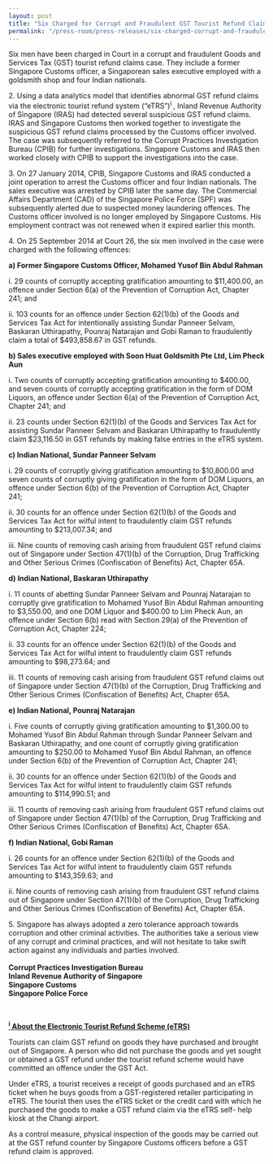 ```yaml
---
layout: post
title: "Six Charged for Corrupt and Fraudulent GST Tourist Refund Claims"
permalink: "/press-room/press-releases/six-charged-corrupt-and-fraudulent-gst-tourist-refund-claims"
---
```

Six men have been charged in Court in a corrupt and fraudulent Goods and Services Tax (GST) tourist refund claims case. They include a former Singapore Customs officer, a Singaporean sales executive employed with a goldsmith shop and four Indian nationals.

2\.         Using a data analytics model that identifies abnormal GST refund claims via the electronic tourist refund system (&ldquo;eTRS&rdquo;)<sup>i&nbsp;</sup>, Inland Revenue Authority of Singapore (IRAS) had detected several suspicious GST refund claims. IRAS and Singapore Customs then worked together to investigate the suspicious GST refund claims processed by the Customs officer involved. The case was subsequently referred to the Corrupt Practices Investigation Bureau (CPIB) for further investigations. Singapore Customs and IRAS then worked closely with CPIB to support the investigations into the case.

3\.         On 27 January 2014, CPIB, Singapore Customs and IRAS conducted a joint operation to arrest the Customs officer and four Indian nationals. The sales executive was arrested by CPIB later the same day. The Commercial Affairs Department (CAD) of the Singapore Police Force (SPF) was subsequently alerted due to suspected money laundering offences. The Customs officer involved is no longer employed by Singapore Customs. His employment contract was not renewed when it expired earlier this month.

4\.         On 25 September 2014 at Court 26, the six men involved in the case were charged with the following offences:

**a) Former Singapore Customs Officer, Mohamed Yusof Bin Abdul Rahman**

i. 29 counts of corruptly accepting gratification amounting to $11,400.00, an offence under Section 6(a) of the Prevention of Corruption Act, Chapter 241; and

ii. 103 counts for an offence under Section 62(1)(b) of the Goods and Services Tax Act for intentionally assisting Sundar Panneer Selvam, Baskaran Uthirapathy, Pounraj Natarajan and Gobi Raman to fraudulently claim a total of $493,858.67 in GST refunds.

**b) Sales executive employed with Soon Huat Goldsmith Pte Ltd, Lim Pheck Aun**

i. Two counts of corruptly accepting gratification amounting to $400.00, and seven counts of corruptly accepting gratification in the form of DOM Liquors, an offence under Section 6(a) of the Prevention of Corruption Act, Chapter 241; and

ii. 23 counts under Section 62(1)(b) of the Goods and Services Tax Act for assisting Sundar Panneer Selvam and Baskaran Uthirapathy to fraudulently claim $23,116.50 in GST refunds by making false entries in the eTRS system.

**c) Indian National, Sundar Panneer Selvam**

i. 29 counts of corruptly giving gratification amounting to $10,800.00 and seven counts of corruptly giving gratification in the form of DOM Liquors, an offence under Section 6(b) of the Prevention of Corruption Act, Chapter 241;

ii. 30 counts for an offence under Section 62(1)(b) of the Goods and Services Tax Act for wilful intent to fraudulently claim GST refunds amounting to $213,007.34; and

iii. Nine counts of removing cash arising from fraudulent GST refund claims out of Singapore under Section 47(1)(b) of the Corruption, Drug Trafficking and Other Serious Crimes (Confiscation of Benefits) Act, Chapter 65A.

**d) Indian National, Baskaran Uthirapathy**

i. 11 counts of abetting Sundar Panneer Selvam and Pounraj Natarajan to corruptly give gratification to Mohamed Yusof Bin Abdul Rahman amounting to $3,550.00, and one DOM Liquor and $400.00 to Lim Pheck Aun, an offence under Section 6(b) read with Section 29(a) of the Prevention of Corruption Act, Chapter 224;

ii. 33 counts for an offence under Section 62(1)(b) of the Goods and Services Tax Act for wilful intent to fraudulently claim GST refunds amounting to $98,273.64; and

iii. 11 counts of removing cash arising from fraudulent GST refund claims out of Singapore under Section 47(1)(b) of the Corruption, Drug Trafficking and Other Serious Crimes (Confiscation of Benefits) Act, Chapter 65A.

**e) Indian National, Pounraj Natarajan**

i. Five counts of corruptly giving gratification amounting to $1,300.00 to Mohamed Yusof Bin Abdul Rahman through Sundar Panneer Selvam and Baskaran Uthirapathy, and one count of corruptly giving gratification amounting to $250.00 to Mohamed Yusof Bin Abdul Rahman, an offence under Section 6(b) of the Prevention of Corruption Act, Chapter 241;

ii. 30 counts for an offence under Section 62(1)(b) of the Goods and Services Tax Act for wilful intent to fraudulently claim GST refunds amounting to $114,990.51; and

iii. 11 counts of removing cash arising from fraudulent GST refund claims out of Singapore under Section 47(1)(b) of the Corruption, Drug Trafficking and Other Serious Crimes (Confiscation of Benefits) Act, Chapter 65A.

**f) Indian National, Gobi Raman**

i. 26 counts for an offence under Section 62(1)(b) of the Goods and Services Tax Act for wilful intent to fraudulently claim GST refunds amounting to $143,359.63; and

ii. Nine counts of removing cash arising from fraudulent GST refund claims out of Singapore under Section 47(1)(b) of the Corruption, Drug Trafficking and Other Serious Crimes (Confiscation of Benefits) Act, Chapter 65A.

5\.         Singapore has always adopted a zero tolerance approach towards corruption and other criminal activities. The authorities take a serious view of any corrupt and criminal practices, and will not hesitate to take swift action against any individuals and parties involved.
<br/><br/>**Corrupt Practices Investigation Bureau**<br/>
**Inland Revenue Authority of Singapore**<br/>
**Singapore Customs**<br/>
**Singapore Police Force**

<br/>
<p><u><strong><sup>i</sup>&nbsp;About the Electronic Tourist Refund Scheme (eTRS)</strong></u></p>

Tourists can claim GST refund on goods they have purchased and brought out of Singapore. A person who did not purchase the goods and yet sought or obtained a GST refund under the tourist refund scheme would have committed an offence under the GST Act.

Under eTRS, a tourist receives a receipt of goods purchased and an eTRS ticket when he buys goods from a GST-registered retailer participating in eTRS. The tourist then uses the eTRS ticket or the credit card with which he purchased the goods to make a GST refund claim via the eTRS self- help kiosk at the Changi airport.

As a control measure, physical inspection of the goods may be carried out at the GST refund counter by Singapore Customs officers before a GST refund claim is approved.
